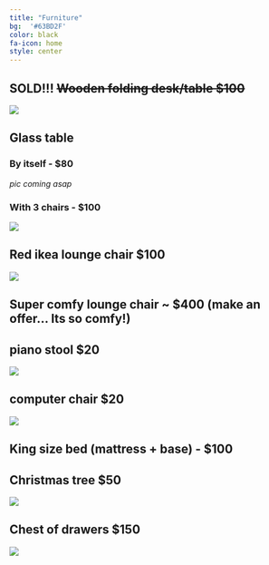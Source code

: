 ```yaml
---
title: "Furniture"
bg:  '#63BD2F'
color: black
fa-icon: home
style: center
---
```


## SOLD!!! ~~Wooden folding desk/table $100~~ 

![](https://raw.githubusercontent.com/zoevanhavre/VGS/gh-pages/img/IMG_20160619_163415-01.jpg)

## Glass table

### By itself - $80

_pic coming asap_


### With 3 chairs - $100

![](https://raw.githubusercontent.com/zoevanhavre/VGS/gh-pages/img/IMG_20160619_161554-01.jpg)

## Red ikea lounge chair $100
![](https://raw.githubusercontent.com/zoevanhavre/VGS/gh-pages/img/IMG_20160520_140727-01.jpeg)

## Super comfy lounge chair ~ $400 (make an offer...  Its so comfy!)

## piano stool $20

![](https://raw.githubusercontent.com/zoevanhavre/VGS/gh-pages/img/IMG_20160619_161853-01.jpg)

## computer chair $20

![](https://raw.githubusercontent.com/zoevanhavre/VGS/gh-pages/img/IMG_20160619_161352-01.jpg)

## King size bed (mattress + base) - $100


## Christmas tree $50

![](https://raw.githubusercontent.com/zoevanhavre/VGS/gh-pages/img/IMG_20141201_234041-01-01.jpeg)

## Chest of drawers $150

![](https://raw.githubusercontent.com/zoevanhavre/VGS/gh-pages/img/IMG_20160520_111802-01.jpeg)
